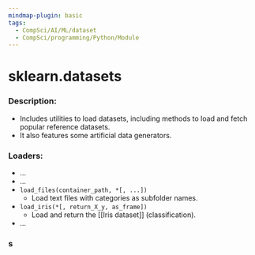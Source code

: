```yaml
---
mindmap-plugin: basic
tags:
  - CompSci/AI/ML/dataset
  - CompSci/programming/Python/Module
---
```

# sklearn.datasets
### Description:
- Includes utilities to load datasets, including methods to load and fetch popular reference datasets. 
- It also features some artificial data generators.
### Loaders:
- ...
- ...
- `load_files(container_path, *[, ...])`
	- Load text files with categories as subfolder names.
- `load_iris(*[, return_X_y, as_frame])`
	- Load and return the [[Iris dataset]] (classification).
- ...
### s